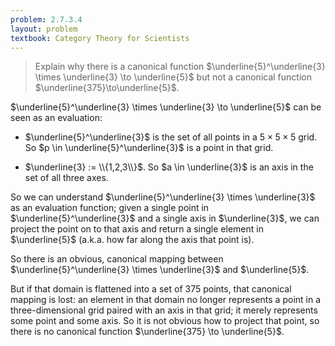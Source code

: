 ```yaml
---
problem: 2.7.3.4 
layout: problem
textbook: Category Theory for Scientists
---
```


> Explain why there is a canonical function $\underline{5}^\underline{3} \times
> \underline{3} \to \underline{5}$ but not a canonical function
> $\underline{375}\to\underline{5}$.

$\underline{5}^\underline{3} \times \underline{3} \to \underline{5}$ can be seen
as an evaluation:

 - $\underline{5}^\underline{3}$ is the set of all points in a
   $5\times5\times5$ grid. So $p \in \underline{5}^\underline{3}$ is a
   point in that grid.

 - $\underline{3} := \\{1,2,3\\}$. So $a \in \underline{3}$ is an axis in the
   set of all three axes.

So we can understand $\underline{5}^\underline{3} \times \underline{3}$ as an
evaluation function; given a single point in $\underline{5}^\underline{3}$ and a
single axis in $\underline{3}$, we can project the point on to that axis and
return a single element in $\underline{5}$ (a.k.a. how far along the axis that
point is).

So there is an obvious, canonical mapping between $\underline{5}^\underline{3}
\times \underline{3}$ and $\underline{5}$. 

But if that domain is flattened into a set of 375 points, that canonical mapping
is lost: an element in that domain no longer represents a point in a
three-dimensional grid paired with an axis in that grid; it merely represents
some point and some axis. So it is not obvious how to project that point, so
there is no canonical function $\underline{375} \to \underline{5}$.
